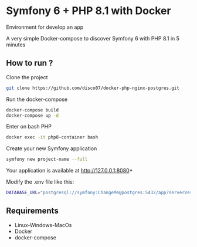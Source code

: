 # Symfony 6 + PHP 8.1 with Docker
Environment for develop an app 

A very simple Docker-compose to discover Symfony 6 with PHP 8.1 in 5 minutes

## How to run ?
Clone the project
```bash
git clone https://github.com/disco07/docker-php-nginx-postgres.git
```

Run the docker-compose
```bash
docker-compose build
docker-compose up -d
```

Enter on bash PHP 
```bash
docker exec -it php8-container bash
```

Create your new Symfony application
```bash
symfony new project-name --full
```

Your application is available at http://127.0.0.1:8080* 

Modify the .env file like this:
```bash
DATABASE_URL="postgresql://symfony:ChangeMe@postgres:5432/app?serverVersion=13&charset=utf8"
```

## Requirements
<ul>
<li>Linux-Windows-MacOs</li><li>Docker</li><li>docker-compose</li>
</ul>
